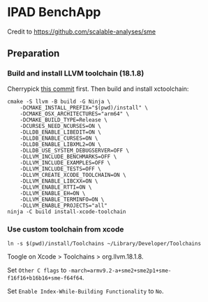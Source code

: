 #  IPAD BenchApp

Credit to https://github.com/scalable-analyses/sme

## Preparation

### Build and install LLVM toolchain (18.1.8)

Cherrypick [this commit](https://github.com/llvm/llvm-project/commit/be8b2d1ea54f964603b89ab9d4dfad26afebb347) first. Then build and install xctoolchain:

```
cmake -S llvm -B build -G Ninja \
    -DCMAKE_INSTALL_PREFIX="$(pwd)/install" \
    -DCMAKE_OSX_ARCHITECTURES="arm64" \
    -DCMAKE_BUILD_TYPE=Release \
    -DCURSES_NEED_NCURSES=ON \
    -DLLDB_ENABLE_LIBEDIT=ON \
    -DLLDB_ENABLE_CURSES=ON \
    -DLLDB_ENABLE_LIBXML2=ON \
    -DLLDB_USE_SYSTEM_DEBUGSERVER=OFF \
    -DLLVM_INCLUDE_BENCHMARKS=OFF \
    -DLLVM_INCLUDE_EXAMPLES=OFF \
    -DLLVM_INCLUDE_TESTS=OFF \
    -DLLVM_CREATE_XCODE_TOOLCHAIN=ON \
    -DLLVM_ENABLE_LIBCXX=ON \
    -DLLVM_ENABLE_RTTI=ON \
    -DLLVM_ENABLE_EH=ON \
    -DLLVM_ENABLE_TERMINFO=ON \
    -DLLVM_ENABLE_PROJECTS="all"
ninja -C build install-xcode-toolchain
```

### Use custom toolchain from xcode

```
ln -s $(pwd)/install/Toolchains ~/Library/Developer/Toolchains
```

Toogle on Xcode > Toolchains > org.llvm.18.1.8.

Set `Other C flags` to `-march=armv9.2-a+sme2+sme2p1+sme-f16f16+b16b16+sme-f64f64`.

Set `Enable Index-While-Building Functionality` to `No`.
